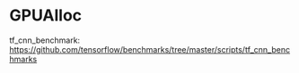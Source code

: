 # GPUAlloc
tf_cnn_benchmark: https://github.com/tensorflow/benchmarks/tree/master/scripts/tf_cnn_benchmarks
